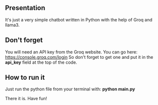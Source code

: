 ## Presentation
It's just a very simple chatbot written in Python with the help of Groq and llama3.

## Don't forget
You will need an API key from the Groq website.
You can go here:    https://console.groq.com/login 
So don't forget to get one and put it in the **api_key** field at the top of the code.

## How to run it
Just run the python file from your terminal with:
**python main.py**

There it is. Have fun!
